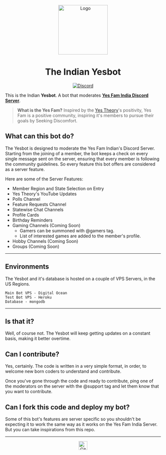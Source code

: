 <p align="center">
  <a href="https://github.com/mohammedfarish/testcode/blob/main/README.md#the-indian-yesbot">
    <img src="https://cdn.discordapp.com/attachments/715183139500196001/748280430813249647/Mudi.png" alt="Logo" width="160" height="160">
  </a>
<h1 align="center">The Indian Yesbot</h1>
</p>
<p align="center">
  <a href="https://discord.gg/QGyBrTw">
    <img src="https://discordapp.com/api/guilds/701088725605548133/widget.png?style=shield"
         alt="Discord">
  </a>
</p>

This is the Indian **Yesbot**. A bot that moderates [**Yes Fam India Discord Server**](https://discord.gg/QGyBrTw).

> **What is the Yes Fam?** Inspired by the [Yes Theory](https://www.youtube.com/user/PracProcrastination)'s positivity, Yes Fam is a positive community, inspiring it's members to pursue their goals by Seeking Discomfort.

## What can this bot do?

The Yesbot is designed to moderate the Yes Fam Indian's Discord Server. Starting from the joining of a member, the bot keeps a check on every single message sent on the server, ensuring that every member is following the community guidelines. So every feature this bot offers are considered as a server feature.

Here are some of the Server Features:

- Member Region and State Selection on Entry
- Yes Theory's YouTube Updates
- Polls Channel
- Feature Requests Channel
- Statewise Chat Channels
- Profile Cards
- Birthday Reminders
- Gaming Channels (Coming Soon)
  - Gamers can be summoned with @gamers tag.
  - List of interested games are added to the member's profile.
- Hobby Channels (Coming Soon)
- Groups (Coming Soon)

---

## Environments

The Yesbot and it's database is hosted on a couple of VPS Servers, in the US Regions.

```
Main Bot VPS - Digital Ocean
Test Bot VPS - Heroku
Database - mongodb
```

---

## Is that it?

Well, of course not. The Yesbot will keep getting updates on a constant basis, making it better overtime.

## Can I contribute?

Yes, certainly. The code is written in a very simple format, in order, to welcome new born coders to understand and contribute.

Once you've gone through the code and ready to contribute, ping one of the moderators on the server with the @support tag and let them know that you want to contribute.

## Can I fork this code and deploy my bot?

Some of this bot's features are server specific so you shouldn't be expecting it to work the same way as it works on the Yes Fam India Server. But you can take inspirations from this repo.

---

<p align="center">
  <a href="https://github.com/YesTheoryFam">
    <img src="https://image.flaticon.com/icons/png/512/25/25231.png" alt="Github"  height="28">
  </a>
</p>
